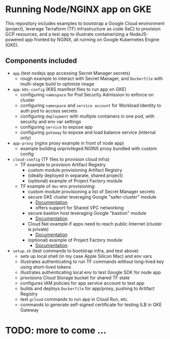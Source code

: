 # Running Node/NGINX app on GKE
This repository includes examples to bootstrap a Google Cloud environment (project), leverage Terraform (TF) infrastructure as code (IaC) to provision GCP resources, and a test app to illustrate containerizing a NodeJS-powered app fronted by NGINX, all running on Google Kubernetes Engine (GKE).

## Components included
- `app` (test nodejs app accessing Secret Manager secrets)
  - rough example to interact with Secret Manager, and `Dockerfile` with multi-stage build to optimize image
- `app-k8s-config` (K8S manifest files to run app on GKE)
  - configuring `namespace` for Pod Security Admission to enforce on cluster
  - configuring `namespace` and `service account` for Workload Identity to auth pod to access secrets
  - configuring `deployment` with multiple containers in one pod, with security and env var settings
  - configuring `service` to expose app
  - configuring `gateway` to expose and load balance service (internal only)
- `app-proxy` (nginx proxy example in front of node app)
  - example building unprivileged NGINX proxy bundled with custom config
- `cloud-config` (TF files to provision cloud infra)
  - TF example to provision Artifact Registry 
    - custom module provisioning Artifact Registry
    - (ideally deployed in separate, shared project)
    - (optional) example of Project Factory module
  - TF example of `dev` env provisioning:
    - custom module provisioning a list of Secret Manager secrets
    - secure GKE cluster leveraging Google "safer-cluster" module
      - [Documentation](https://registry.terraform.io/modules/terraform-google-modules/kubernetes-engine/google/latest/submodules/safer-cluster)
      - offers support for Shared VPC networking
    - secure bastion host leveraging Google "bastion" module
      - [Documentation](https://registry.terraform.io/modules/terraform-google-modules/bastion-host/google/latest)
    - Cloud Nat example if apps need to reach public Internet (cluster is private)
      - [Documentation](https://github.com/terraform-google-modules/terraform-google-cloud-nat)
    - (optional) example of Project Factory module
      - [Documentation](https://registry.terraform.io/modules/terraform-google-modules/project-factory/google/latest)
- `setup.sh` (test commands to bootstrap infra, and test above)
  - sets up local shell (in my case Apple Silicon Mac) and env vars
  - illustrates authenticating to run TF commands without long-lived key using short-lived tokens
  - illustrates authenticating local env to test Google SDK for node app
  - provisions Cloud Storage bucket for shared TF state
  - configures IAM policies for app service account to test app
  - builds and deploys `Dockerfile` for app/proxy, pushing to Artifact Registry
  - test `gcloud` commands to run app in Cloud Run, etc.
  - commands to generate self-signed certificate for testing ILB in GKE Gateway

# TODO: more to come ...
